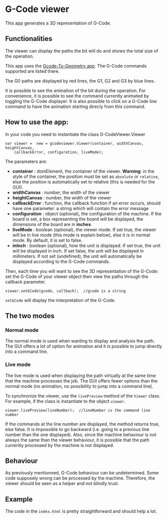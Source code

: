 # G-Code viewer
This app generates a 3D representation of G-Code.

## Functionalities
The viewer can display the paths the bit will do and shows the total size of the
operation.

This app uses the [Gcode-To-Geometry
app](https://github.com/ShopBotTools/Handibot-GCode-To-Geometry). The G-Code
commands supported are listed there.

The G0 paths are displayed by red lines, the G1, G2 and G3 by blue lines.

It is possible to see the animation of the bit during the operation. For
convenience, it is possible to see the command currently animated by toggling
the G-Code displayer. It is also possible to click on a G-Code line command to
have the animation starting direcly from this command.

## How to use the app:
In your code you need to instantiate the class G-CodeViewer.Viewer

    var viewer =  new = gcodeviewer.Viewer(container, widthCanvas, heightCanvas,
        callbackError, configuration, liveMode);

The parameters are:
* **container** : domElement, the container of the viewer. **Warning**: in the
  style of the container, the position must be set as `absolute` or
  `relative`, else the position is automatically set to relative (this is
  needed for the GUI).
* **widthCanvas** : number, the width of the viewer
* **heightCanvas** : number, the width of the viewer
* **callbackError** : function, the callback function if an error occurs,
  should have one parameter: a string which will contain the error message
* **configuration** : object (optional), the configuration of the machine.
  If the board is set, a box representing the board will be displayed, the
  dimensions of the board are in **inches**.
* **liveMode** : boolean (optional), the viewer mode. If set true, the viewer
  will be in live mode (this mode is explain below), else it is in normal mode.
  By default, it is set to false.
* **inInch** : boolean (optional), how the unit is displayed. If set true, the
  unit will be displayed in inch. If set false, the unit will be displayed in
  millimeters. If not set (undefined), the unit will automatically be displayed
  according to the G-Code commands.

Then, each time you will want to see the 3D representation of the G-Code: set
the G-Code of your viewer object then view the paths through the callback
parameter.

    viewer.setGCode(gcode, callback);  //gcode is a string

`setGCode` will display the interpretation of the G-Code.

## The two modes

### Normal mode

The normal mode is used when wanting to display and analysis the path. The GUI
offers a lot of option for animation and it is possible to jump directly into a
command line.

### Live mode

The live mode is used when displaying the path virtually at the same time that
the machine processes the job. The GUI offers fewer options than the normal
mode (no animation, no possibility to jump into a command line).

To synchronize the viewer, use the ``livePreview`` method of the ``Viewer``
class. For example, if the class is instantiate to the object ``viewer``.

    viewer.livePreview(lineNumber);  //lineNumber is the command line number

If the commands at the line number are displayed, the method returns true, else
false. It is impossible to go backward (i.e. going to a previous line number
than the one displayed). Also, since the machine behaviour is not always the
same than the viewer behaviour, it is possible that the path currently
processed by the machine is not displayed.

## Behaviour

As previously mentionned, G-Code behaviour can be undetermined. Some code
supposely wrong can be processed by the machine. Therefore, the viewer should
be seen as a helper and not blindly trust.

## Example
The code in the `index.html` is pretty straightforward and should help a lot.
